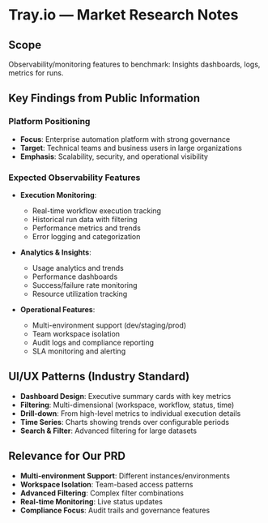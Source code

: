 # Tray.io — Market Research Notes

## Scope
Observability/monitoring features to benchmark: Insights dashboards, logs, metrics for runs.

## Key Findings from Public Information

### Platform Positioning
- **Focus**: Enterprise automation platform with strong governance
- **Target**: Technical teams and business users in large organizations
- **Emphasis**: Scalability, security, and operational visibility

### Expected Observability Features
- **Execution Monitoring**:
  - Real-time workflow execution tracking
  - Historical run data with filtering
  - Performance metrics and trends
  - Error logging and categorization

- **Analytics & Insights**:
  - Usage analytics and trends
  - Performance dashboards
  - Success/failure rate monitoring
  - Resource utilization tracking

- **Operational Features**:
  - Multi-environment support (dev/staging/prod)
  - Team workspace isolation
  - Audit logs and compliance reporting
  - SLA monitoring and alerting

## UI/UX Patterns (Industry Standard)
- **Dashboard Design**: Executive summary cards with key metrics
- **Filtering**: Multi-dimensional (workspace, workflow, status, time)
- **Drill-down**: From high-level metrics to individual execution details
- **Time Series**: Charts showing trends over configurable periods
- **Search & Filter**: Advanced filtering for large datasets

## Relevance for Our PRD
- **Multi-environment Support**: Different instances/environments
- **Workspace Isolation**: Team-based access patterns
- **Advanced Filtering**: Complex filter combinations
- **Real-time Monitoring**: Live status updates
- **Compliance Focus**: Audit trails and governance features
